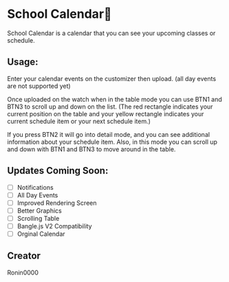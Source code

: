 # School Calendar📆 

School Calendar is a calendar that you can see your upcoming classes or schedule.

## Usage:
Enter your calendar events on the customizer then upload. (all day events are not supported yet)

Once uploaded on the watch when in the table mode you can use BTN1 and BTN3 to scroll up and down on the list. (The red rectangle indicates your current position on the table and your yellow rectangle indicates your current schedule item or your next schedule item.)

If you press BTN2 it will go into detail mode, and you can see additional information about your schedule item. Also, in this mode you can scroll up and down with BTN1 and BTN3 to move around in the table. 


## Updates Coming Soon:
- [ ] Notifications
- [ ] All Day Events
- [ ] Improved Rendering Screen
- [ ] Better Graphics
- [ ] Scrolling Table
- [ ] Bangle.js V2 Compatibility
- [ ] Orginal Calendar

## Creator
Ronin0000

